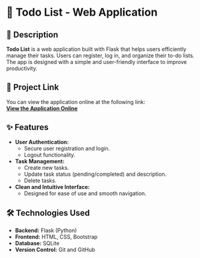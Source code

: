 # 📝 **Todo List - Web Application**

## 📖 **Description**
**Todo List** is a web application built with Flask that helps users efficiently manage their tasks. Users can register, log in, and organize their to-do lists. The app is designed with a simple and user-friendly interface to improve productivity.

## 🔗 **Project Link**
You can view the application online at the following link:  
[**View the Application Online**](https://joseflorez.pythonanywhere.com/)

## ✨ **Features**
- **User Authentication:**
  - Secure user registration and login.
  - Logout functionality.
- **Task Management:**
  - Create new tasks.
  - Update task status (pending/completed) and description.
  - Delete tasks.
- **Clean and Intuitive Interface:**
  - Designed for ease of use and smooth navigation.

## 🛠️ **Technologies Used**
- **Backend:** Flask (Python)
- **Frontend:** HTML, CSS, Bootstrap
- **Database:** SQLite
- **Version Control:** Git and GitHub
